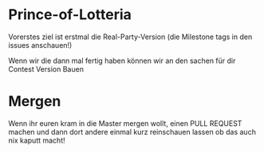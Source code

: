 Prince-of-Lotteria
==================

Vorerstes ziel ist erstmal die Real-Party-Version (die Milestone tags in den issues anschauen!)

Wenn wir die dann mal fertig haben können wir an den sachen für dir Contest Version Bauen


Mergen
==================

Wenn ihr euren kram in die Master mergen wollt, einen PULL REQUEST machen und dann dort andere einmal kurz reinschauen lassen ob das auch nix kaputt macht!
